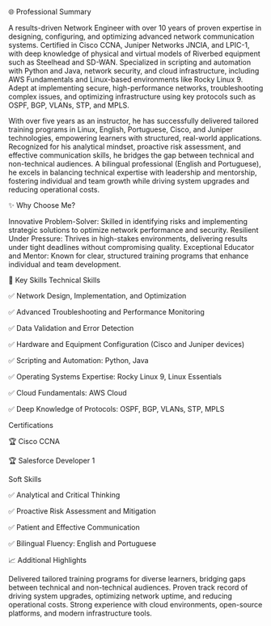 🌐 Professional Summary

A results-driven Network Engineer with over 10 years of proven expertise in designing, configuring, and optimizing advanced network communication systems. Certified in Cisco CCNA, Juniper Networks JNCIA, and LPIC-1, with deep knowledge of physical and virtual models of Riverbed equipment such as Steelhead and SD-WAN. Specialized in scripting and automation with Python and Java, network security, and cloud infrastructure, including AWS Fundamentals and Linux-based environments like Rocky Linux 9. Adept at implementing secure, high-performance networks, troubleshooting complex issues, and optimizing infrastructure using key protocols such as OSPF, BGP, VLANs, STP, and MPLS.

With over five years as an instructor, he has successfully delivered tailored training programs in Linux, English, Portuguese, Cisco, and Juniper technologies, empowering learners with structured, real-world applications. Recognized for his analytical mindset, proactive risk assessment, and effective communication skills, he bridges the gap between technical and non-technical audiences. A bilingual professional (English and Portuguese), he excels in balancing technical expertise with leadership and mentorship, fostering individual and team growth while driving system upgrades and reducing operational costs.

✨ Why Choose Me?

Innovative Problem-Solver: Skilled in identifying risks and implementing strategic solutions to optimize network performance and security.
Resilient Under Pressure: Thrives in high-stakes environments, delivering results under tight deadlines without compromising quality.
Exceptional Educator and Mentor: Known for clear, structured training programs that enhance individual and team development.

💼 Key Skills
Technical Skills

✅ Network Design, Implementation, and Optimization

✅ Advanced Troubleshooting and Performance Monitoring

✅ Data Validation and Error Detection

✅ Hardware and Equipment Configuration (Cisco and Juniper devices)

✅ Scripting and Automation: Python, Java

✅ Operating Systems Expertise: Rocky Linux 9, Linux Essentials

✅ Cloud Fundamentals: AWS Cloud

✅ Deep Knowledge of Protocols: OSPF, BGP, VLANs, STP, MPLS

Certifications

🏆 Cisco CCNA

🏆 Salesforce Developer 1

Soft Skills

✅ Analytical and Critical Thinking

✅ Proactive Risk Assessment and Mitigation

✅ Patient and Effective Communication

✅ Bilingual Fluency: English and Portuguese

📈 Additional Highlights

Delivered tailored training programs for diverse learners, bridging gaps between technical and non-technical audiences.
Proven track record of driving system upgrades, optimizing network uptime, and reducing operational costs.
Strong experience with cloud environments, open-source platforms, and modern infrastructure tools.
